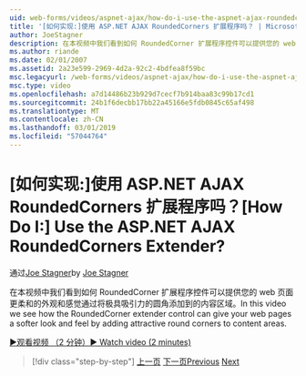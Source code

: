 ```yaml
---
uid: web-forms/videos/aspnet-ajax/how-do-i-use-the-aspnet-ajax-roundedcorners-extender
title: '[如何实现:]使用 ASP.NET AJAX RoundedCorners 扩展程序吗？ | Microsoft Docs'
author: JoeStagner
description: 在本视频中我们看到如何 RoundedCorner 扩展程序控件可以提供您的 web 页面更柔和的外观和感觉通过将极具吸引力的圆角添加到内容区域...
ms.author: riande
ms.date: 02/01/2007
ms.assetid: 2a23e599-2969-4d2a-92c2-4bdfea8f59bc
msc.legacyurl: /web-forms/videos/aspnet-ajax/how-do-i-use-the-aspnet-ajax-roundedcorners-extender
msc.type: video
ms.openlocfilehash: a7d14486b23b929d7cecf7b914baa83c99b17cd1
ms.sourcegitcommit: 24b1f6decbb17bb22a45166e5fdb0845c65af498
ms.translationtype: MT
ms.contentlocale: zh-CN
ms.lasthandoff: 03/01/2019
ms.locfileid: "57044764"
---
```

<a name="how-do-i-use-the-aspnet-ajax-roundedcorners-extender"></a><span data-ttu-id="794c9-104">[如何实现:]使用 ASP.NET AJAX RoundedCorners 扩展程序吗？</span><span class="sxs-lookup"><span data-stu-id="794c9-104">[How Do I:] Use the ASP.NET AJAX RoundedCorners Extender?</span></span>
====================
<span data-ttu-id="794c9-105">通过[Joe Stagner](https://github.com/JoeStagner)</span><span class="sxs-lookup"><span data-stu-id="794c9-105">by [Joe Stagner](https://github.com/JoeStagner)</span></span>

<span data-ttu-id="794c9-106">在本视频中我们看到如何 RoundedCorner 扩展程序控件可以提供您的 web 页面更柔和的外观和感觉通过将极具吸引力的圆角添加到的内容区域。</span><span class="sxs-lookup"><span data-stu-id="794c9-106">In this video we see how the RoundedCorner extender control can give your web pages a softer look and feel by adding attractive round corners to content areas.</span></span>

[<span data-ttu-id="794c9-107">&#9654;观看视频 （2 分钟）</span><span class="sxs-lookup"><span data-stu-id="794c9-107">&#9654; Watch video (2 minutes)</span></span>](https://channel9.msdn.com/Blogs/ASP-NET-Site-Videos/how-do-i-use-the-aspnet-ajax-roundedcorners-extender)

> [!div class="step-by-step"]
> <span data-ttu-id="794c9-108">[上一页](how-do-i-use-an-aspnet-ajax-scriptmanagerproxy.md)
> [下一页](how-do-i-use-the-aspnet-ajax-timer-control.md)</span><span class="sxs-lookup"><span data-stu-id="794c9-108">[Previous](how-do-i-use-an-aspnet-ajax-scriptmanagerproxy.md)
[Next](how-do-i-use-the-aspnet-ajax-timer-control.md)</span></span>
